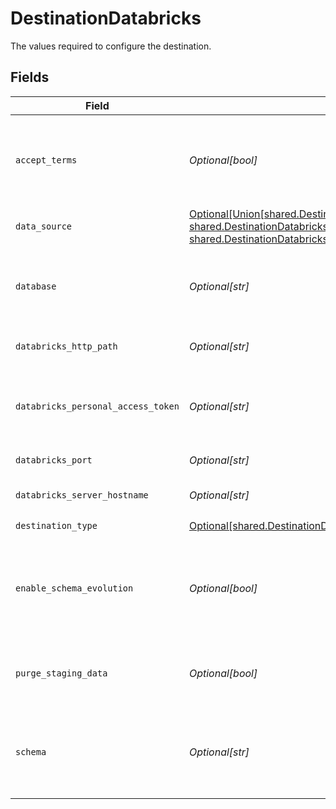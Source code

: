 # DestinationDatabricks

The values required to configure the destination.


## Fields

| Field                                                                                                                                                                                                                                                 | Type                                                                                                                                                                                                                                                  | Required                                                                                                                                                                                                                                              | Description                                                                                                                                                                                                                                           | Example                                                                                                                                                                                                                                               |
| ----------------------------------------------------------------------------------------------------------------------------------------------------------------------------------------------------------------------------------------------------- | ----------------------------------------------------------------------------------------------------------------------------------------------------------------------------------------------------------------------------------------------------- | ----------------------------------------------------------------------------------------------------------------------------------------------------------------------------------------------------------------------------------------------------- | ----------------------------------------------------------------------------------------------------------------------------------------------------------------------------------------------------------------------------------------------------- | ----------------------------------------------------------------------------------------------------------------------------------------------------------------------------------------------------------------------------------------------------- |
| `accept_terms`                                                                                                                                                                                                                                        | *Optional[bool]*                                                                                                                                                                                                                                      | :heavy_minus_sign:                                                                                                                                                                                                                                    | You must agree to the Databricks JDBC Driver <a href="https://databricks.com/jdbc-odbc-driver-license">Terms & Conditions</a> to use this connector.                                                                                                  |                                                                                                                                                                                                                                                       |
| `data_source`                                                                                                                                                                                                                                         | [Optional[Union[shared.DestinationDatabricksDataSourceRecommendedManagedTables, shared.DestinationDatabricksDataSourceAmazonS3, shared.DestinationDatabricksDataSourceAzureBlobStorage]]](undefined/models/shared/destinationdatabricksdatasource.md) | :heavy_check_mark:                                                                                                                                                                                                                                    | Storage on which the delta lake is built.                                                                                                                                                                                                             |                                                                                                                                                                                                                                                       |
| `database`                                                                                                                                                                                                                                            | *Optional[str]*                                                                                                                                                                                                                                       | :heavy_minus_sign:                                                                                                                                                                                                                                    | The name of the catalog. If not specified otherwise, the "hive_metastore" will be used.                                                                                                                                                               |                                                                                                                                                                                                                                                       |
| `databricks_http_path`                                                                                                                                                                                                                                | *Optional[str]*                                                                                                                                                                                                                                       | :heavy_check_mark:                                                                                                                                                                                                                                    | Databricks Cluster HTTP Path.                                                                                                                                                                                                                         | sql/protocolvx/o/1234567489/0000-1111111-abcd90                                                                                                                                                                                                       |
| `databricks_personal_access_token`                                                                                                                                                                                                                    | *Optional[str]*                                                                                                                                                                                                                                       | :heavy_check_mark:                                                                                                                                                                                                                                    | Databricks Personal Access Token for making authenticated requests.                                                                                                                                                                                   | dapi0123456789abcdefghij0123456789AB                                                                                                                                                                                                                  |
| `databricks_port`                                                                                                                                                                                                                                     | *Optional[str]*                                                                                                                                                                                                                                       | :heavy_minus_sign:                                                                                                                                                                                                                                    | Databricks Cluster Port.                                                                                                                                                                                                                              | 443                                                                                                                                                                                                                                                   |
| `databricks_server_hostname`                                                                                                                                                                                                                          | *Optional[str]*                                                                                                                                                                                                                                       | :heavy_check_mark:                                                                                                                                                                                                                                    | Databricks Cluster Server Hostname.                                                                                                                                                                                                                   | abc-12345678-wxyz.cloud.databricks.com                                                                                                                                                                                                                |
| `destination_type`                                                                                                                                                                                                                                    | [Optional[shared.DestinationDatabricksDatabricks]](undefined/models/shared/destinationdatabricksdatabricks.md)                                                                                                                                        | :heavy_check_mark:                                                                                                                                                                                                                                    | N/A                                                                                                                                                                                                                                                   |                                                                                                                                                                                                                                                       |
| `enable_schema_evolution`                                                                                                                                                                                                                             | *Optional[bool]*                                                                                                                                                                                                                                      | :heavy_minus_sign:                                                                                                                                                                                                                                    | Support schema evolution for all streams. If "false", the connector might fail when a stream's schema changes.                                                                                                                                        |                                                                                                                                                                                                                                                       |
| `purge_staging_data`                                                                                                                                                                                                                                  | *Optional[bool]*                                                                                                                                                                                                                                      | :heavy_minus_sign:                                                                                                                                                                                                                                    | Default to 'true'. Switch it to 'false' for debugging purpose.                                                                                                                                                                                        |                                                                                                                                                                                                                                                       |
| `schema`                                                                                                                                                                                                                                              | *Optional[str]*                                                                                                                                                                                                                                       | :heavy_minus_sign:                                                                                                                                                                                                                                    | The default schema tables are written. If not specified otherwise, the "default" will be used.                                                                                                                                                        | default                                                                                                                                                                                                                                               |